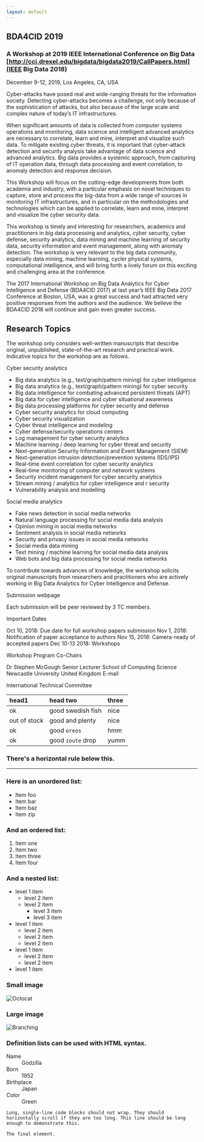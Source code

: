```yaml
---
layout: default
---
```

## BDA4CID 2019 
### A Workshop at 2019 IEEE International Conference on Big Data [http://cci.drexel.edu/bigdata/bigdata2019/CallPapers.html](IEEE Big Data 2018)
December 9-12, 2019, Los Angeles, CA, USA

Cyber-attacks have posed real and wide-ranging threats for the information society. Detecting cyber-attacks becomes a challenge, not only because of the sophistication of attacks, but also because of the large scale and complex nature of today’s IT infrastructures.

When significant amounts of data is collected from computer systems operations and monitoring, data science and intelligent advanced analytics are necessary to correlate, learn and mine, interpret and visualize such data. To mitigate existing cyber threats, it is important that cyber-attack detection and security analysis take advantage of data science and advanced analytics. Big data provides a systemic approach, from capturing of IT operation data, through data processing and event correlation, to anomaly detection and response decision.

This Workshop will focus on the cutting-edge developments from both academia and industry, with a particular emphasis on novel techniques to capture, store and process the big-data from a wide range of sources in monitoring IT infrastructures, and in particular on the methodologies and technologies which can be applied to correlate, learn and mine, interpret and visualize the cyber security data.

This workshop is timely and interesting for researchers, academics and practitioners in big data processing and analytics, cyber security, cyber defense, security analytics, data mining and machine learning of security data, security information and event management, along with anomaly detection. The workshop is very relevant to the big data community, especially data mining, machine learning, cycler physical systems, computational intelligence, and will bring forth a lively forum on this exciting and challenging area at the conference.

The 2017 International Workshop on Big Data Analytics for Cyber Intelligence and Defense (BDA4CID 2017) at last year’s IEEE Big Data 2017 Conference at Boston, USA, was a great success and had attracted very positive responses from the authors and the audience. We believe the BDA4CID 2018 will continue and gain even greater success.

## Research Topics

The workshop only considers well-written manuscripts that describe original, unpublished, state-of-the-art research and practical work. Indicative topics for the workshop are as follows.

Cyber security analytics
* Big data analytics (e.g., text/graph/pattern mining) for cyber intelligence
* Big data analytics (e.g., text/graph/pattern mining) for cyber security
* Big data intelligence for combating advanced persistent threats (APT)
* Big data for cyber intelligence and cyber situational awareness
* Big data processing platforms for cyber security and defense
* Cyber security analytics for cloud computing
* Cyber security visualization
* Cyber threat intelligence and modeling
* Cyber defense/security operations centers
* Log management for cyber security analytics
* Machine learning / deep learning for cyber threat and security
* Next-generation Security Information and Event Management (SIEM)
* Next-generation intrusion detection/prevention systems (IDS/IPS)
* Real-time event correlation for cyber security analytics
* Real-time monitoring of computer and network systems
* Security incident management for cyber security analytics
* Stream mining / analytics for cyber intelligence and r security
* Vulnerability analysis and modelling

Social media analytics
* Fake news detection in social media networks
* Natural language processing for social media data analysis
* Opinion mining in social media networks
* Sentiment analysis in social media networks
* Security and privacy issues in social media networks
* Social media data mining
* Text mining / machine learning for social media data analysis
* Web bots and big data processing for social media networks

To contribute towards advances of knowledge, the workshop solicits original manuscripts from researchers and practitioners who are actively working in Big Data Analytics for Cyber Intelligence and Defense.

Submission webpage

Each submission will be peer reviewed by 3 TC members.

Important Dates

Oct 10, 2018:                    Due date for full workshop papers submission
Nov 1, 2018:           Notification of paper acceptance to authors
Nov 15, 2018:                   Camera-ready of accepted papers
Dec 10-13   2018:     Workshops

Workshop Program Co-Chairs

Dr Stephen McGough
Senior Lecturer
School of Computing Science
Newcastle University
United Kingdom
E-mail

International Technical Committee

| head1        | head two          | three |
|:-------------|:------------------|:------|
| ok           | good swedish fish | nice  |
| out of stock | good and plenty   | nice  |
| ok           | good `oreos`      | hmm   |
| ok           | good `zoute` drop | yumm  |

### There's a horizontal rule below this.

* * *

### Here is an unordered list:

*   Item foo
*   Item bar
*   Item baz
*   Item zip

### And an ordered list:

1.  Item one
1.  Item two
1.  Item three
1.  Item four

### And a nested list:

- level 1 item
  - level 2 item
  - level 2 item
    - level 3 item
    - level 3 item
- level 1 item
  - level 2 item
  - level 2 item
  - level 2 item
- level 1 item
  - level 2 item
  - level 2 item
- level 1 item

### Small image

![Octocat](https://assets-cdn.github.com/images/icons/emoji/octocat.png)

### Large image

![Branching](https://guides.github.com/activities/hello-world/branching.png)


### Definition lists can be used with HTML syntax.

<dl>
<dt>Name</dt>
<dd>Godzilla</dd>
<dt>Born</dt>
<dd>1952</dd>
<dt>Birthplace</dt>
<dd>Japan</dd>
<dt>Color</dt>
<dd>Green</dd>
</dl>

```
Long, single-line code blocks should not wrap. They should horizontally scroll if they are too long. This line should be long enough to demonstrate this.
```

```
The final element.
```
